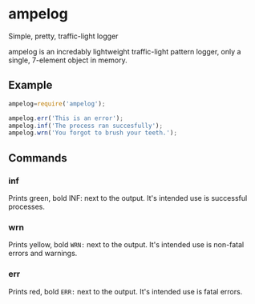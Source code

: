 # ampelog

Simple, pretty, traffic-light logger

ampelog is an incredably lightweight traffic-light pattern logger, only a single, 7-element object in memory.

## Example

```js
ampelog=require('ampelog');

ampelog.err('This is an error');
ampelog.inf('The process ran succesfully');
ampelog.wrn('You forgot to brush your teeth.');
```

## Commands
### inf
Prints green, bold INF: next to the output. It's intended use is successful processes.

### wrn
Prints yellow, bold `WRN:` next to the output. It's intended use is non-fatal errors and warnings.

### err
Prints red, bold `ERR:` next to the output. It's intended use is fatal errors.

